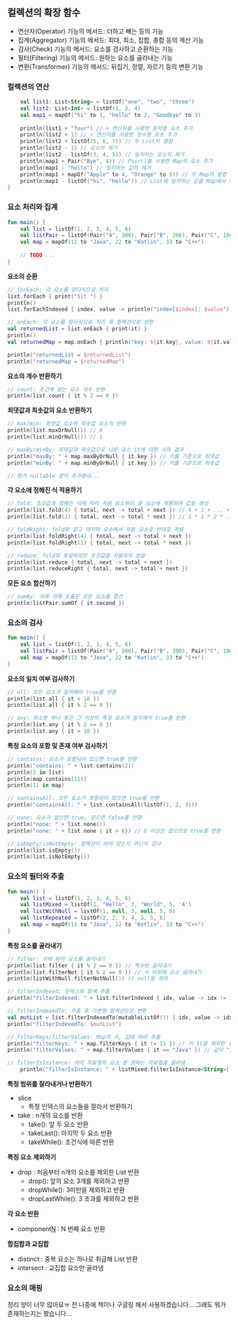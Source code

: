 ## 컬렉션의 확장 함수

- 연산자(Operator) 기능의 메서드: 더하고 빼는 등의 기능
- 집계(Aggregator) 기능의 메서드: 최대, 최소, 집합, 총합 등의 계산 기능
- 검사(Check) 기능의 메서드: 요소를 검사하고 순환하는 기능
- 필터(Filtering) 기능의 메서드: 원하는 요소를 골라내는 기능
- 변환(Transformer) 기능의 메서드: 뒤집기, 정렬, 자르기 등의 변환 기능

### 컬렉션의 연산
```kotlin
    val list1: List<String> = listOf("one", "two", "three")
    val list2: List<Int> = listOf(1, 3, 4)
    val map1 = mapOf("hi" to 1, "hello" to 2, "Goodbye" to 3)
    
    println(list1 + "four") // + 연산자를 사용한 문자열 요소 추가
    println(list2 + 1) // + 연산자를 사용한 정수형 요소 추가
    println(list2 + listOf(5, 6, 7)) // 두 List의 병합
    println(list2 - 1) // 요소의 제거
    println(list2 - listOf(3, 4, 5)) // 일치하는 요소의 제거
    println(map1 + Pair("Bye", 4)) // Pair()를 사용한 Map의 요소 추가
    println(map1 - "hello") // 일치하는 값의 제거
    println(map1 + mapOf("Apple" to 4, "Orange" to 5)) // 두 Map의 병합
    println(map1 - listOf("hi", "hello")) // List에 일치하는 값을 Map에서 제거
}
```

### 요소 처리와 집계
```kotlin
fun main() {
    val list = listOf(1, 2, 3, 4, 5, 6)
    val listPair = listOf(Pair("A", 300), Pair("B", 200), Pair("C", 100))
    val map = mapOf(11 to "Java", 22 to "Kotlin", 33 to "C++")
    
    // TODO ...
}
```
**요소의 순환**
```kotlin
// forEach: 각 요소를 람다식으로 처리
list.forEach { print("$it ") }
println()
list.forEachIndexed { index, value -> println("index[$index]: $value") } // 인덱스 포함

// onEach: 각 요소를 람다식으로 처리 후 컬렉션으로 반환
val returnedList = list.onEach { print(it) }
println()
val returnedMap = map.onEach { println("key: ${it.key}, value: ${it.value}") }

println("returnedList = $returnedList")
println("returnedMap = $returnedMap")
```

**요소의 개수 반환하기**
```kotlin
// count: 조건에 맞는 요소 개수 반환
println(list.count { it % 2 == 0 })
```

**최댓값과 최솟값의 요소 반환하기**
```kotlin
// max/min: 최댓값 요소와 최솟값 요소의 반환
println(list.maxOrNull()) // 6
println(list.minOrNull()) // 1

// maxBy/minBy: 최댓값과 최솟값으로 나온 요소 it에 대한 식의 결과
println("maxBy: " + map.maxByOrNull { it.key }) // 키를 기준으로 최댓값
println("minBy: " + map.minByOrNull { it.key }) // 키를 기준으로 최솟값

// 뭔가 nullable 함이 추가됐네...
```

**각 요소에 정해진 식 적용하기**
```kotlin
// fold: 초깃값과 정해진 식에 따라 처음 요소부터 끝 요소에 적용하며 값을 생성
println(list.fold(4) { total, next -> total + next }) // 4 + 1 + ... + 6 = 25
println(list.fold(1) { total, next -> total * next }) // 1 * 1 * 2 * ... * 6 = 720

// foldRight: fold와 같고 마지막 요소에서 처음 요소로 반대로 적용
println(list.foldRight(4) { total, next -> total + next })
println(list.foldRight(1) { total, next -> total * next })

// reduce: fold와 동일하지만 초깃값을 사용하지 않음
println(list.reduce { total, next -> total + next })
println(list.reduceRight { total, next -> total + next })
```

**모든 요소 합산하기**
```kotlin
// sumBy: 식에 의해 도출된 모든 요소를 합산
println(listPair.sumOf { it.second })
```

### 요소의 검사
```kotlin
fun main() {
    val list = listOf(1, 2, 3, 4, 5, 6)
    val listPair = listOf(Pair("A", 300), Pair("B", 200), Pair("C", 100))
    val map = mapOf(11 to "Java", 22 to "Kotlin", 33 to "C++")    
}
```

**요소의 일치 여부 검사하기**
```kotlin
// all: 모든 요소가 일치해야 true를 반환
println(list.all { it < 10 })
println(list.all { it % 2 == 0 })

// any: 최소한 하나 혹은 그 이상의 특정 요소가 일치해야 true를 반환
println(list.any { it % 2 == 0 })
println(list.any { it > 10 })
```

**특정 요소의 포함 및 존재 여부 검사하기**
```kotlin
// contains: 요소가 포함되어 있으면 true를 반환
println("contains: " + list.contains(2))
println(2 in list)
println(map.contains(11))
println(11 in map)

// containsAll: 모든 요소가 포함되어 있으면 true를 반환
println("containsAll: " + list.containsAll(listOf(1, 2, 3)))

// none: 요소가 없으면 true, 있으면 false를 반환
println("none: " + list.none())
println("none: " + list.none { it > 6}) // 6 이상은 없으므로 true를 반환

// isEmpty/isNotEmpty: 컬렉션이 비어 있는지 아닌지 검사
println(list.isEmpty())
println(list.isNotEmpty())
```

### 요소의 필터와 추출
```kotlin
fun main() {
    val list = listOf(1, 2, 3, 4, 5, 6)
    val listMixed = listOf(1, "Hello", 3, "World", 5, 'A')
    val listWithNull = listOf(1, null, 3, null, 5, 6)
    val listRepeated = listOf(2, 2, 3, 4, 5, 5, 6)
    val map = mapOf(11 to "Java", 22 to "Kotlin", 33 to "C++")   
}
```

**특정 요소를 골라내기**
```kotlin
// filter: 식에 따라 요소를 골라내기
println(list.filter { it % 2 == 0 }) // 짝수만 골라내기
println(list.filterNot { it % 2 == 0 }) // 식 이외에 요소 골라내기
println(listWithNull.filterNotNull()) // null을 제외

// filterIndexed: 인덱스와 함께 추출
println("filterIndexed: " + list.filterIndexed { idx, value -> idx != 1 && value % 2 == 0 })

// filterIndexedTo: 추출 후 가변형 컬렉션으로 변환
val mutList = list.filterIndexedTo(mutableListOf()) { idx, value -> idx != 1 && value % 2 == 0 }
println("filterIndexedTo: $mutList")

// filterKeys/filterValues: Map의 키, 값에 따라 추출
println("filterKeys: " + map.filterKeys { it != 11 }) // 키 11을 제외한 요소
println("filterValues: " + map.filterValues { it == "Java" }) // 값이 "Java"인 요소

// filterIsInstance: 여러 자료형의 요소 중 원하는 자료형을 골라냄
    println("filterIsInstance: " + listMixed.filterIsInstance<String>( ))
```

**특정 범위를 잘라내거나 반환하기**
- slice
  - 특정 인덱스의 요소들을 잘라서 반환하기
- take : n개의 요소를 반환
  - take(): 앞 두 요소 반환
  - takeLast(): 마지막 두 요소 반환
  - takeWhile(): 조건식에 따른 반환

**특정 요소 제외하기**
- drop : 처음부터 n개의 요소를 제외한 List 반환
  - drop(): 앞의 요소 3개를 제외하고 반환
  - dropWhile(): 3미만을 제외하고 반환
  - dropLastWhile(): 3 초과를 제외하고 반환

**각 요소 반환**
- component[N]() : N 번째 요소 반환

**합집합과 교집합**
- distinct : 중복 요소는 하나로 취급해 List 반환
- intersect : 교집합 요소만 골라냄

### 요소의 매핑


정리 양이 너무 많아요ㅠ
전 나중에 책이나 구글링 해서 사용하겠습니다...
그래도 뭐가 존재하는지는 봤습니다...
